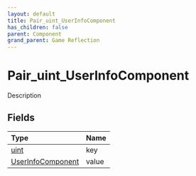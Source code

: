 ```yaml
---
layout: default
title: Pair_uint_UserInfoComponent
has_children: false
parent: Component
grand_parent: Game Reflection
---
```

# Pair_uint_UserInfoComponent
Description 

## Fields

| Type | Name |
|:----------|:--------------|
| [uint](/riftbreaker-wiki/docs/game-reflection/components/uint/) | key |
| [UserInfoComponent](/riftbreaker-wiki/docs/game-reflection/components/user_info_component/) | value |

